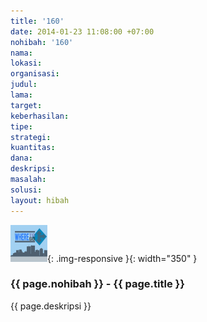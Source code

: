 ```yaml
---
title: '160'
date: 2014-01-23 11:08:00 +07:00
nohibah: '160'
nama:
lokasi:
organisasi:
judul:
lama:
target:
keberhasilan:
tipe:
strategi:
kuantitas:
dana:
deskripsi:
masalah:
solusi:
layout: hibah
---
```


![160](/static/img/hibahcms/160.png){: .img-responsive }{: width="350" }

### {{ page.nohibah }} - {{ page.title }}

{{ page.deskripsi }}
